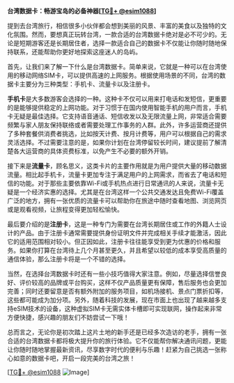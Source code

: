 **台湾数据卡：畅游宝岛的必备神器[[TG💪+ @esim1088](https://t.me/s/esim1088)]**

提到去台湾旅行，相信很多小伙伴都会想到美丽的风景、丰富的美食以及独特的文化氛围。然而，要想真正玩转台湾，一款合适的台湾数据卡绝对是必不可少的。无论是短期游客还是长期居住者，选择一款适合自己的数据卡不仅能让你随时随地保持联系，还能帮助你更好地探索这座迷人的岛屿。

首先，让我们来了解一下什么是台湾数据卡。简单来说，它就是一种可以在台湾使用的移动网络SIM卡，可以提供高速的上网服务。根据使用场景的不同，台湾的数据卡主要分为三种类型：手机卡、流量卡以及注册卡。

**手机卡**是大多数游客会选择的一种。这种卡不仅可以用来打电话和发短信，更重要的是能够提供稳定的上网功能。对于习惯于在国内使用智能手机的用户而言，手机卡无疑是最佳选择。它支持语音通话、短信收发以及无限流量上网，非常适合需要频繁与家人朋友保持联络或者需要处理工作事务的人群。此外，许多运营商还提供了多种套餐供消费者挑选，比如按天计费、按月计费等，用户可以根据自己的需求灵活选择。不过需要注意的是，如果你计划在台湾停留较长时间，建议提前了解清楚各大运营商的具体资费标准，以免产生不必要的额外开销。

接下来是**流量卡**，顾名思义，这类卡片的主要作用就是为用户提供大量的移动数据流量。相比起手机卡，流量卡更加专注于满足用户的上网需求，而省去了电话和短信的功能。对于那些主要依靠Wi-Fi或手机热点进行日常通讯的人来说，流量卡无疑是一个经济实惠的选择。尤其是在台湾这样一个公共交通发达且免费Wi-Fi覆盖广泛的地方，拥有一张优质的流量卡可以帮助你在旅途中随时查看地图、浏览网页或是观看视频，让旅程变得更加轻松愉快。

最后要介绍的是**注册卡**，这是一种专门为需要在台湾长期居住或工作的外籍人士设计的产品。由于注册卡通常需要提供身份证明文件并完成相关手续才能激活，因此它的适用范围相对较小。但正因如此，注册卡往往能享受到更为优惠的价格和服务。如果你打算在台湾待上几个月甚至更久，并且希望以较低的成本享受高质量的通信体验，那么注册卡将是一个不错的选择。

当然，在选择台湾数据卡时还有一些小技巧值得大家注意。例如，尽量选择信誉良好、评价较高的品牌或平台购买，这样不仅产品质量更有保障，售后服务也会更加完善；同时还要留意是否有额外附加的服务项目，如机场接机、景点门票折扣等，这些都可能成为加分项。另外，随着科技的发展，现在市面上也出现了越来越多支持eSIM技术的设备，这种虚拟SIM卡无需实体卡槽即可实现联网，操作起来非常方便快捷，感兴趣的朋友们不妨尝试一下哦！

总而言之，无论你是初次踏上这片土地的新手还是已经多次造访的老手，拥有一张合适的台湾数据卡都将极大提升你的旅行体验。它不仅能帮你解决通讯问题，更能让你随时随地掌握最新资讯，尽享数字时代的便利与乐趣！赶紧为自己挑选一张称心如意的数据卡吧，开启一段完美的台湾之旅！

[[TG💪+ @esim1088](https://t.me/s/esim1088) ![Image](https://i.postimg.cc/4NQfJmqS/Snipaste-2025-05-13-00-14-12.png)]